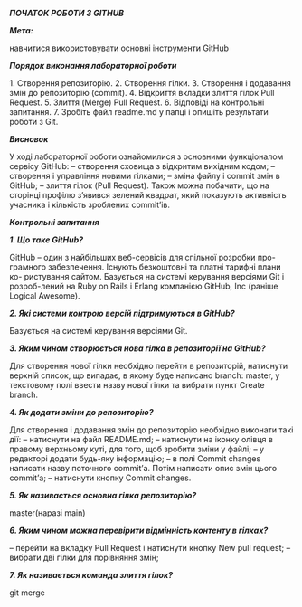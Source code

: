 <p> <B> <I>ПОЧАТОК РОБОТИ З GITHUB</p> </B> </I>

<p> <B> <I>Мета:</p> </B> </I> навчитися використовувати основні інструменти GitHub

<p> <B> <I>Порядок виконання лабораторної роботи</p> </B> </I>
1. Створення репозиторію.
2. Створення гілки.
3. Створення і додавання змін до репозиторію (commit).
4. Відкриття вкладки злиття гілок Pull Request.
5. Злиття (Merge) Pull Request.
6. Відповіді на контрольні запитання.
7. Зробіть файл readme.md у папці і опишіть результати роботи з Git.

<p> <B> <I>Висновок</p> </B> </I>
У ході лабораторної роботи ознайомилися з основними функціоналом
сервісу GitHub:
– створення сховища з відкритим вихідним кодом;
– створення і управління новими гілками;
– зміна файлу і commit змін в GitHub;
– злиття гілок (Pull Request).
Також можна побачити, що на сторінці профілю з’явився зелений
квадрат, який показують активність учасника і кількість зроблених
commit’ів.

<p> <B> <I>Контрольні запитання</p> </B> </I>

<p> <B> <I>1. Що таке GitHub?</p> </B> </I>
GitHub – один з найбільших веб-сервісів для спільної розробки про- грамного
забезпечення. Існують безкоштовні та платні тарифні плани ко- ристування сайтом.
Базується на системі керування версіями Git і розроб-лений на Ruby on Rails і
Erlang компанією GitHub, Inc (раніше Logical Awesome).

<p> <B> <I>2. Які системи контрою версій підтримуються в GitHub?</p> </B> </I>
Базується на системі керування версіями Git.

<p> <B> <I>3. Яким чином створюється нова гілка в репозиторії на GitHub?</p> </B> </I>
Для створення нової гілки необхідно перейти в репозиторій, натиснути верхній список, що випадає, в якому буде написано
branch: master, у текстовому полі ввести назву нової гілки та вибрати пункт Create branch.

<p> <B> <I>4. Як додати зміни до репозиторію?</p> </B> </I>
Для створення і додавання змін до репозиторію необхідно
виконати такі дії:
– натиснути на файл README.md;
– натиснути на іконку олівця в правому верхньому куті, для того, щоб
зробити зміни у файлі;
– у редакторі додати будь-яку інформацію;
– в полі Commit changes написати назву поточного commit’а. Потім
написати опис змін цього commit’а;
– натиснути кнопку Commit changes.

<p> <B> <I>5. Як називається основна гілка репозиторію?</p> </B> </I>
master(наразі main)

<p> <B> <I>6. Яким чином можна перевірити відмінність контенту в гілках?</p> </B> </I>
– перейти на вкладку Pull Request і натиснути кнопку New pull request;
– вибрати дві гілки для порівняння змін;

<p> <B> <I>7. Як називається команда злиття гілок?</p> </B> </I>
git merge
